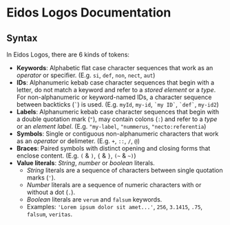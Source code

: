 # Eidos Logos Documentation
## Syntax

In Eidos Logos, there are 6 kinds of tokens:

- **Keywords**: Alphabetic flat case character sequences that work as an _operator_ or specifier. (E.g. `si`, `def`, `non`, `nect`, `aut`)
- **IDs**: Alphanumeric kebab case character sequences that begin with a letter, do not match a keyword and refer to a _stored element_ or a _type_. For non-alphanumeric or keyword-named IDs, a character sequence between backticks (`` ` ``) is used. (E.g. `myId`, `my-id`, `` `my ID` ``, `` `def` ``, `my-id2`)
- **Labels**: Alphanumeric kebab case character sequences that begin with a double quotation mark (`"`), may contain colons (`:`) and refer to a _type_ or an _element label_. (E.g. `"my-label`, `"nummerus`, `"necto:referentia`)
- **Symbols**: Single or contiguous non-alphanumeric characters that work as an _operator_ or delimeter. (E.g. `+`, `::`, `/`, `@`)
- **Braces**: Paired symbols with distinct opening and closing forms that enclose content. (E.g. `(` & `)`, `{` & `}`, `(~` & `~)`)
- **Value literals**: _String_, _number_ or _boolean_ literals.
    - _String_ literals are a sequence of characters between single quotation marks (`'`).
    - _Number_ literals are a sequence of numeric characters with or without a dot (`.`).
    - _Boolean_ literals are `verum` and `falsum` keywords.
    - Examples: `'Lorem ipsum dolor sit amet...'`, `256`, `3.1415`, `.75`, `falsum`, `veritas`.
